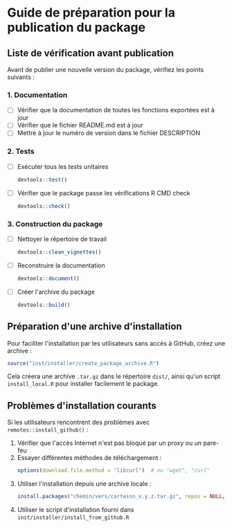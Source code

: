 # Guide de préparation pour la publication du package

## Liste de vérification avant publication

Avant de publier une nouvelle version du package, vérifiez les points suivants :

### 1. Documentation

- [ ] Vérifier que la documentation de toutes les fonctions exportées est à jour
- [ ] Vérifier que le fichier README.md est à jour
- [ ] Mettre à jour le numéro de version dans le fichier DESCRIPTION

### 2. Tests

- [ ] Exécuter tous les tests unitaires
  ```r
  devtools::test()
  ```
- [ ] Vérifier que le package passe les vérifications R CMD check
  ```r
  devtools::check()
  ```

### 3. Construction du package

- [ ] Nettoyer le répertoire de travail
  ```r
  devtools::clean_vignettes()
  ```
- [ ] Reconstruire la documentation
  ```r
  devtools::document()
  ```
- [ ] Créer l'archive du package
  ```r
  devtools::build()
  ```

## Préparation d'une archive d'installation

Pour faciliter l'installation par les utilisateurs sans accès à GitHub, créez une archive :

```r
source("inst/installer/create_package_archive.R")
```

Cela créera une archive `.tar.gz` dans le répertoire `dist/`, ainsi qu'un script `install_local.R` pour installer facilement le package.

## Problèmes d'installation courants

Si les utilisateurs rencontrent des problèmes avec `remotes::install_github()` :

1. Vérifier que l'accès Internet n'est pas bloqué par un proxy ou un pare-feu
2. Essayer différentes méthodes de téléchargement :
   ```r
   options(download.file.method = "libcurl")  # ou "wget", "curl"
   ```
3. Utiliser l'installation depuis une archive locale :
   ```r
   install.packages("chemin/vers/cartessn_x.y.z.tar.gz", repos = NULL, type="source")
   ```
4. Utiliser le script d'installation fourni dans `inst/installer/install_from_github.R`